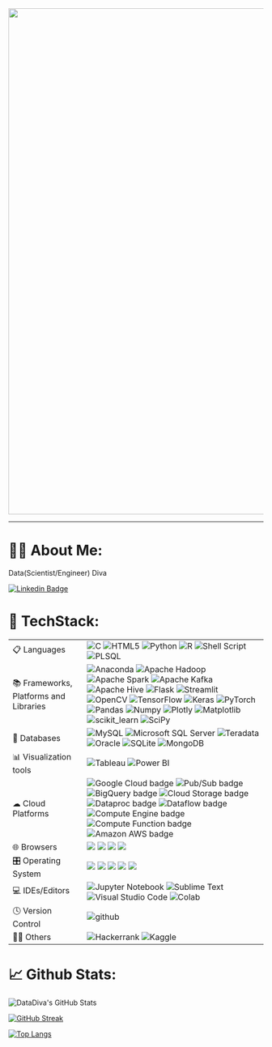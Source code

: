 <div id="header" align="center">
  <img src="https://media.giphy.com/media/L1R1tvI9svkIWwpVYr/giphy.gif" width="1000"/>
</div>

------

# :woman_technologist: About Me:
Data(Scientist/Engineer) Diva 

[![Linkedin Badge](https://img.shields.io/badge/-aneshaak-blue?style=flat&logo=Linkedin&logoColor=white)](https://www.linkedin.com/in/aneshaa-k)
<img src="https://komarev.com/ghpvc/?username=aneshaak&style=flat-square&color=blue" alt=""/>

# :brain: TechStack:
<table>
  <tr>
    <td>📋 Languages</td>
    <td>
      <span><img alt="C" src="https://img.shields.io/badge/c-%2300599C.svg?style=plastic&logo=c&logoColor=white"></span>
      <span><img alt="HTML5" src="https://img.shields.io/badge/html5-%23E34F26.svg?style=plastic&logo=html5&logoColor=white"></span>
      <span><img alt="Python" src="https://img.shields.io/badge/python-3670A0?style=plastic&logo=python&logoColor=ffdd54"></span>
      <span><img alt="R" src="https://img.shields.io/badge/r-%23276DC3.svg?style=plastic&logo=r&logoColor=white"></span>
      <span><img alt="Shell Script" src="https://img.shields.io/badge/shell_script-%23121011.svg?style=plastic&logo=gnu-bash&logoColor=white"></span>
      <span><img alt="PLSQL" src="https://img.shields.io/badge/PLSQL-F80000?style=plastic&logo=oracle&logoColor=black"></span>
  </tr>
  <tr>
    <td>📚 Frameworks, Platforms and Libraries</td>
    <td>
      <span><img alt="Anaconda" src="https://img.shields.io/badge/Anaconda-%2344A833.svg?style=plastic&logo=anaconda&logoColor=white"></span>
      <span><img alt="Apache Hadoop" src="https://img.shields.io/badge/Apache%20Hadoop-66CCFF?style=plastic&logo=apachehadoop&logoColor=black"></span>
      <span><img alt="Apache Spark" src="https://img.shields.io/badge/Apache%20Spark-FDEE21?style=plastic&logo=apachespark&logoColor=black"></span>
      <span><img alt="Apache Kafka" src="https://img.shields.io/badge/Apache%20Kafka-000?style=plastic&logo=apachekafka"></span>
      <span><img alt="Apache Hive" src="https://img.shields.io/badge/Apache%20Hive-FDEE21?style=plastic&logo=apachehive&logoColor=black"></span>
      <span><img alt="Flask" src="https://img.shields.io/badge/flask-%23000.svg?style=plastic&logo=flask&logoColor=white"></span>
      <span><img alt="Streamlit" src="https://img.shields.io/badge/Streamlit-FF4B4B?style=plastic&logo=Streamlit&logoColor=white"></span>
      <span><img alt="OpenCV" src="https://img.shields.io/badge/opencv-%23white.svg?style=plastic&logo=opencv&logoColor=white"></span>
      <span><img alt="TensorFlow" src="https://img.shields.io/badge/TensorFlow-FF6F00?style=plastic&logo=tensorflow&logoColor=white"></span>
      <span><img alt="Keras" src="https://img.shields.io/badge/Keras-FF0000?style=plastic&logo=keras&logoColor=white"></span>
      <span><img alt="PyTorch" src="https://img.shields.io/badge/PyTorch-EE4C2C?style=plastic&logo=pytorch&logoColor=white"></span>
      <span><img alt="Pandas" src="https://img.shields.io/badge/Pandas-2C2D72?style=plastic&logo=pandas&logoColor=white"></span>
      <span><img alt="Numpy" src="https://img.shields.io/badge/Numpy-777BB4?style=plastic&logo=numpy&logoColor=white"></span>
      <span><img alt="Plotly" src="https://img.shields.io/badge/Plotly-239120?style=plastic&logo=plotly&logoColor=white"></span>
      <span><img alt="Matplotlib" src="https://img.shields.io/badge/Matplotlib-%23ffffff.svg?style=plastic&logo=Matplotlib&logoColor=black"></span>
      <span><img alt="scikit_learn" src="https://img.shields.io/badge/scikit_learn-F7931E?style=plastic&logo=scikit-learn&logoColor=white"></span>
      <span><img alt="SciPy" src="https://img.shields.io/badge/SciPy-654FF0?style=plastic&logo=SciPy&logoColor=white"></span>
    </td>
  </tr>
    <tr>
    <td>💾 Databases</td>
    <td><div>
  <img alt="MySQL" src="https://img.shields.io/badge/mysql-%2300f.svg?style=plastic&logo=mysql&logoColor=white">
  <img alt="Microsoft SQL Server" src="https://img.shields.io/badge/Microsoft%20SQL%20Server-CC2927?style=plastic&logo=microsoft%20sql%20server&logoColor=white">
  <img alt="Teradata" src="https://img.shields.io/badge/Teradata-F37440?style=plastic&logo=teradata&logoColor=white">
  <img alt="Oracle" src="https://img.shields.io/badge/Oracle-F80000?style=plastic&logo=oracle&logoColor=black">
  <img alt="SQLite" src="https://img.shields.io/badge/sqlite-%2307405e.svg?style=plastic&logo=sqlite&logoColor=white">
  <img alt="MongoDB" src="https://img.shields.io/badge/MongoDB-%234ea94b.svg?style=plastic&logo=mongodb&logoColor=white">
</div>
</td>
  </tr>
    <tr>
    <td>📊 Visualization tools</td>
    <td>
      <span><img alt="Tableau" src="https://img.shields.io/badge/Tableau-E97627?style=plastic&logo=Tableau&logoColor=white"></span>
      <span><img alt="Power BI" src="https://img.shields.io/badge/PowerBI-F2C811?style=plastic&logo=Power%20BI&logoColor=white"></span>
    </td>
  </tr>
    <tr>
    <td> ☁ Cloud Platforms</td>
    <td>
      <div>
      <img src="https://img.shields.io/badge/Google_Cloud-4285F4?style=plastic&amp;logo=google-cloud&amp;logoColor=white" alt="Google Cloud badge">
      <img src="https://img.shields.io/badge/pub/sub-4285F4?style=plastic&amp;logoColor=white" alt="Pub/Sub badge">
      <img src="https://img.shields.io/badge/BigQuery-4285F4?style=plastic&amp;logoColor=white" alt="BigQuery badge">
      <img src="https://img.shields.io/badge/CloudStorage-4285F4?style=plastic&amp;logoColor=white" alt="Cloud Storage badge">
      <img src="https://img.shields.io/badge/Dataproc-4285F4?style=plastic&amp;logoColor=white" alt="Dataproc badge">
      <img src="https://img.shields.io/badge/Dataflow-4285F4?style=plastic&amp;logoColor=white" alt="Dataflow badge">
      <img src="https://img.shields.io/badge/ComputeEngine-4285F4?style=plastic&amp;logoColor=white" alt="Compute Engine badge">
      <img src="https://img.shields.io/badge/ComputeFunction-4285F4?style=plastic&amp;logoColor=white" alt="Compute Function badge">
      <br>
      <img src="https://img.shields.io/badge/Amazon_AWS-FF9900?style=plastic&amp;logo=amazonaws&amp;logoColor=white" alt="Amazon AWS badge">
      </div>
    </td>
  </tr>
<tr>
    <td>🌐 Browsers</td>
    <td>
      <div>
        <img src="https://img.shields.io/badge/Brave-FB542B?style=plastic&logo=Brave&logoColor=white">
        <img src="https://img.shields.io/badge/Edge-0078D7?style=plastic&logo=Microsoft-edge&logoColor=white">
        <img src="https://img.shields.io/badge/Firefox-FF7139?style=plastic&logo=Firefox-Browser&logoColor=white">
        <img src="https://img.shields.io/badge/Google%20Chrome-4285F4?style=plastic&logo=GoogleChrome&logoColor=white">
      </div>
    </td>
</tr>
  <tr>
    <td>🎛️ Operating System</td>
    <td>
      <div>
        <img src="https://img.shields.io/badge/cent%20os-002260?style=plastic&logo=centos&logoColor=F0F0F0">
        <img src="https://img.shields.io/badge/Red%20Hat-EE0000?style=plastic&logo=redhat&logoColor=white">
        <img src="https://img.shields.io/badge/Linux-FCC624?style=plastic&logo=linux&logoColor=black">
        <img src="https://img.shields.io/badge/Ubuntu-E95420?style=plastic&logo=ubuntu&logoColor=white">
        <img src="https://img.shields.io/badge/mac%20os-000000?style=plastic&logo=macos&logoColor=F0F0F0">
      </div>
    </td>
</tr>
<tr>
    <td>💻 IDEs/Editors</td>
    <td>
    <div>
      <img src="https://img.shields.io/badge/jupyter-%23FA0F00.svg?style=plastic&logo=jupyter&logoColor=white" alt="Jupyter Notebook">
      <img src="https://img.shields.io/badge/sublime_text-%23575757.svg?style=plastic&logo=sublime-text&logoColor=important" alt="Sublime Text">
      <img src="https://img.shields.io/badge/Visual%20Studio%20Code-0078d7.svg?style=plastic&logo=visual-studio-code&logoColor=white" alt="Visual Studio Code">
      <img src="https://img.shields.io/badge/Colab-F9AB00?style=fflat-square&logo=googlecolab&color=525252" alt="Colab">
    </div>
    </td>
</tr>
<tr>
    <td>🕓 Version Control</td>
    <td><img src="https://img.shields.io/badge/github-%23121011.svg?style=plastic&logo=github&logoColor=white" alt="github"></td>
</tr>
<tr>
    <td> 🧑‍💻 Others</td>
    <td>
    <div>
      <img src="https://img.shields.io/badge/-Hackerrank-2EC866?style=plastic&logo=HackerRank&logoColor=white" alt="Hackerrank">
      <img src="https://img.shields.io/badge/Kaggle-20BEFF?style=plastic&logo=kaggle&logoColor=white" alt="Kaggle">
    </div>
    </td>
</tr>
</table> 

# 📈 Github Stats:
![DataDiva's GitHub Stats](https://github-readme-stats.vercel.app/api?username=AneshaaK&theme=jolly&show_icons=true)

[![GitHub Streak](http://github-readme-streak-stats.herokuapp.com?user=AneshaaK&theme=jolly)](https://git.io/streak-stats)

[![Top Langs](https://github-readme-stats.vercel.app/api/top-langs/?username=AneshaaK&&theme=jolly&hide_progress=true&hide=jupyter%20notebook)](https://github.com/anuraghazra/github-readme-stats)
